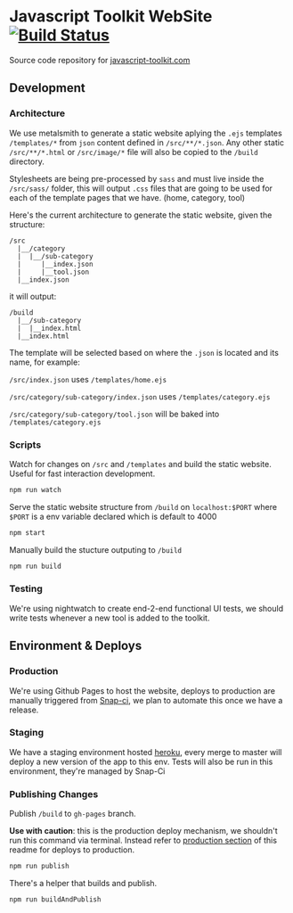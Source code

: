 # Javascript Toolkit WebSite [![Build Status](https://snap-ci.com/u0q-pWK3MpXCrxJpr84gJQizhRQHHSHA762_g6sBQzM/build_image)](https://snap-ci.com/trecenti/javascript-toolkit/branch/master)

Source code repository for [javascript-toolkit.com](http://javascript-toolkit.com)


## Development

### Architecture

We use metalsmith to generate a static website aplying the `.ejs` templates `/templates/*` from `json` content defined in `/src/**/*.json`. Any other static `/src/**/*.html` or `/src/image/*` file will also be copied to the `/build` directory.

Stylesheets are being pre-processed by `sass` and must live inside the `/src/sass/` folder, this will output `.css` files that are going to be used for each of the template pages that we have. (home, category, tool)

Here's the current architecture to generate the static website, given the structure:
```
/src
  |__/category
  |  |__/sub-category
  |     |__index.json
  |     |__tool.json
  |__index.json
```

it will output:
```
/build
  |__/sub-category
  |  |__index.html
  |__index.html
```

The template will be selected based on where the `.json` is located and its name, for example:

`/src/index.json` uses `/templates/home.ejs`

`/src/category/sub-category/index.json` uses `/templates/category.ejs`

`/src/category/sub-category/tool.json` will be baked into `/templates/category.ejs`

### Scripts

Watch for changes on `/src` and `/templates` and build the static website. Useful for fast interaction development.
```bash
npm run watch
```

Serve the static website structure from `/build` on `localhost:$PORT` where `$PORT` is a env variable declared which is default to 4000
```bash
npm start
```

Manually build the stucture outputing to `/build`
```bash
npm run build
```

### Testing

We're using nightwatch to create end-2-end functional UI tests, we should write tests whenever a new tool is added to the toolkit.


## Environment & Deploys

### Production
We're using Github Pages to host the website, deploys to production are manually triggered from [Snap-ci](https://snap-ci.com/ThoughtWorksInc/js-toolkit/branch/master), we plan to automate this once we have a release.

### Staging
We have a staging environment hosted [heroku](http://staging-js-toolkit.herokuapp.com), every merge to master will deploy a new version of the app to this env.
Tests will also be run in this environment, they're managed by Snap-Ci

### Publishing Changes

Publish `/build` to `gh-pages` branch.

**Use with caution**: this is the production deploy mechanism, we shouldn't run this command via terminal. Instead refer to [production section](#Production) of this readme for deploys to production.
```bash
npm run publish
```
There's a helper that builds and publish.
```bash
npm run buildAndPublish
```

